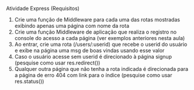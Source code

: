 Atividade Express (Requisitos)
1. Crie uma função de Middleware para cada uma das rotas mostradas exibindo apenas uma página com nome da rota
2. Crie uma função Middleware de aplicação que realiza o registro no console do acesso a cada página (ver exemplos anteriores nesta aula)
3. Ao entrar, crie uma rota (/users/:userid) que recebe o userid do usuário e exibe na página uma msg de boas vindas usando esse valor
4. Caso o usuário acesse sem userid é direcionado à página signup (pesquise como usar res.redirect())
5. Qualquer outra página que não tenha a rota indicada é direcionada para a página de erro 404 com link para o índice (pesquise como usar res.status())
